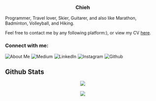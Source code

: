 ### <div align="center">Chieh</div>

Programmer, Travel lover, Skier, Guitarer, and also like Marathon, Badminton, Volleyball, and Hiking.

Feel free to contact me by any following platform:), or view my CV [here](https://cv.chihchiehlin.com).

### Connect with me:

[<img align="left" alt="About Me" style="margin-right: 5px;" src="https://img.shields.io/badge/website-000000?style=for-the-badge&logo=About.me&logoColor=white" />][website] 
[<img align="left" alt="Medium" style="margin-right: 5px; " src="https://img.shields.io/badge/Medium-12100E?style=for-the-badge&logo=medium&logoColor=white" />][medium]
[<img align="left" alt="LinkedIn" style="margin-right: 5px;" src="https://img.shields.io/badge/LinkedIn-0077B5?style=for-the-badge&logo=linkedin&logoColor=white" />][linkedin]
[<img align="left" alt="Instagram" style="margin-right: 5px;" src="https://img.shields.io/badge/Instagram-E4405F?style=for-the-badge&logo=instagram&logoColor=white" />][instagram]
[<img align="left" alt="Github" style="margin-right: 5px;" src="https://img.shields.io/badge/GitHub-100000?style=for-the-badge&logo=github&logoColor=white" />][github]

[website]: https://chihchiehlin.com
[instagram]: https://www.instagram.com/7chieh
[linkedin]: https://www.linkedin.com/in/chihchiehlin
[medium]: https://linjaak.medium.com
[github]: https://github.com/ChJL

</br>

## Github Stats
<div align="center"><img src="https://github-readme-stats.vercel.app/api/top-langs/?username=ChJL&hide_border=true&layout=compact&langs_count=10" align="center" /></div>  

<br/> 

<div align="center">
<img src="https://komarev.com/ghpvc/?username=ChJL&&style=flat-square" align="center" />
</div>  
  

<!--
**ChJL/ChJL** is a ✨ _special_ ✨ repository because its `README.md` (this file) appears on your GitHub profile.

Here are some ideas to get you started:

- 🔭 I’m currently working on ...
- 🌱 I’m currently learning ...
- 👯 I’m looking to collaborate on ...
- 🤔 I’m looking for help with ...
- 💬 Ask me about ...
- 📫 How to reach me: ...
- 😄 Pronouns: ...
- ⚡ Fun fact: ...
-->
